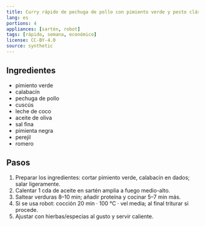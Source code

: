 ```yaml
---
title: Curry rápido de pechuga de pollo con pimiento verde y pesto clásico
lang: es
portions: 4
appliances: [sartén, robot]
tags: [rápido, semana, económico]
license: CC-BY-4.0
source: synthetic
---
```

## Ingredientes
- pimiento verde
- calabacín
- pechuga de pollo
- cuscús
- leche de coco
- aceite de oliva
- sal fina
- pimienta negra
- perejil
- romero

## Pasos
1. Preparar los ingredientes: cortar pimiento verde, calabacín en dados; salar ligeramente.
2. Calentar 1 cda de aceite en sartén amplia a fuego medio-alto.
3. Saltear verduras 8–10 min; añadir proteína y cocinar 5–7 min más.
4. Si se usa robot: cocción 20 min · 100 °C · vel media; al final triturar si procede.
5. Ajustar con hierbas/especias al gusto y servir caliente.

